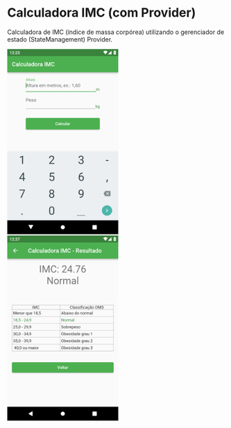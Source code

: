 # Calculadora IMC (com Provider)

Calculadora de IMC (índice de massa corpórea) utilizando o gerenciador de estado
(StateManagement) Provider.

<img src="_screenshot1.jpg" width="256">
<img src="_screenshot2.jpg" width="256">

